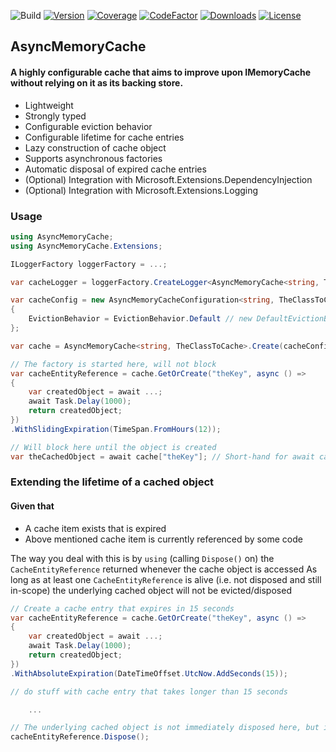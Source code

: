 ![Build](https://img.shields.io/github/actions/workflow/status/calledude/AsyncMemoryCache/build.yml)
[![Version](https://img.shields.io/nuget/v/AsyncMemoryCache)](https://www.nuget.org/packages/AsyncMemoryCache)
[![Coverage](https://codecov.io/gh/calledude/AsyncMemoryCache/graph/badge.svg)](https://codecov.io/gh/calledude/AsyncMemoryCache)
[![CodeFactor](https://img.shields.io/codefactor/grade/github/calledude/AsyncMemoryCache)](https://www.codefactor.io/repository/github/calledude/asyncmemorycache/)
[![Downloads](https://img.shields.io/nuget/dt/AsyncMemoryCache)](https://www.nuget.org/packages/AsyncMemoryCache)
[![License](https://img.shields.io/github/license/calledude/AsyncMemoryCache)](https://github.com/calledude/AsyncMemoryCache/blob/master/LICENSE)

## AsyncMemoryCache
#### A highly configurable cache that aims to improve upon IMemoryCache without relying on it as its backing store.

- Lightweight
- Strongly typed
- Configurable eviction behavior
- Configurable lifetime for cache entries
- Lazy construction of cache object
- Supports asynchronous factories
- Automatic disposal of expired cache entries
- (Optional) Integration with Microsoft.Extensions.DependencyInjection
- (Optional) Integration with Microsoft.Extensions.Logging


### Usage
```cs
using AsyncMemoryCache;
using AsyncMemoryCache.Extensions;

ILoggerFactory loggerFactory = ...;

var cacheLogger = loggerFactory.CreateLogger<AsyncMemoryCache<string, TheClassToCache>>();

var cacheConfig = new AsyncMemoryCacheConfiguration<string, TheClassToCache>
{
	EvictionBehavior = EvictionBehavior.Default // new DefaultEvictionBehavior(TimeProvider.System, TimeSpan.FromSeconds(45))
};

var cache = AsyncMemoryCache<string, TheClassToCache>.Create(cacheConfig, cacheLogger); // Logger is optional

// The factory is started here, will not block
var cacheEntityReference = cache.GetOrCreate("theKey", async () =>
{
	var createdObject = await ...;
	await Task.Delay(1000);
	return createdObject;
})
.WithSlidingExpiration(TimeSpan.FromHours(12));

// Will block here until the object is created
var theCachedObject = await cache["theKey"]; // Short-hand for await cache["theKey"].CacheEntity.ObjectFactory;
```

### Extending the lifetime of a cached object
#### Given that
- A cache item exists that is expired
- Above mentioned cache item is currently referenced by some code

The way you deal with this is by `using` (calling `Dispose()` on) the `CacheEntityReference` returned whenever the cache object is accessed
As long as at least one `CacheEntityReference` is alive (i.e. not disposed and still in-scope) the underlying cached object will not be evicted/disposed

```cs
// Create a cache entry that expires in 15 seconds
var cacheEntityReference = cache.GetOrCreate("theKey", async () =>
{
	var createdObject = await ...;
	await Task.Delay(1000);
	return createdObject;
})
.WithAbsoluteExpiration(DateTimeOffset.UtcNow.AddSeconds(15));

// do stuff with cache entry that takes longer than 15 seconds

	...

// The underlying cached object is not immediately disposed here, but is now eligible for disposal later on by eviction behaviors (if enabled)
cacheEntityReference.Dispose();
```
